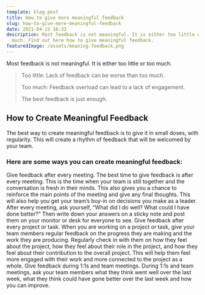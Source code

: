 ```yaml
---
template: blog-post
title: How to give more meaningful feedback
slug: how-to-give-more-meaningful-feedback
date: 2021-04-15 16:33
description: Most feedback is not meaningful. It is either too little or too
  much. Find out here how to give meaningful feedback.
featuredImage: /assets/meaning-feedback.png
---
```

Most feedback is not meaningful. It is either too little or too much.

> Too little:  Lack of feedback can be worse than too much.
>
> Too much: Feedback overload can lead to a lack of engagement.
>
> The best feedback is just enough.

## How to Create Meaningful Feedback

The best way to create meaningful feedback is to give it in small doses, with regularity. This will create a rhythm of feedback that will be welcomed by your team.

### Here are some ways you can create meaningful feedback:

Give feedback after every meeting. The best time to give feedback is after every meeting. This is the time when your team is still together and the conversation is fresh in their minds. This also gives you a chance to reinforce the main points of the meeting and give any final thoughts. This will also help you get your team’s buy-in on decisions you make as a leader. After every meeting, ask yourself, “What did I do well? What could I have done better?” Then write down your answers on a sticky note and post them on your monitor or desk for everyone to see. Give feedback after every project or task. When you are working on a project or task, give your team members regular feedback on the progress they are making and the work they are producing. Regularly check in with them on how they feel about the project, how they feel about their role in the project, and how they feel about their contribution to the overall project. This will help them feel more engaged with their work and more connected to the project as a whole. Give feedback during 1:1s and team meetings. During 1:1s and team meetings, ask your team members what they think went well over the last week, what they think could have gone better over the last week and how you can improve.